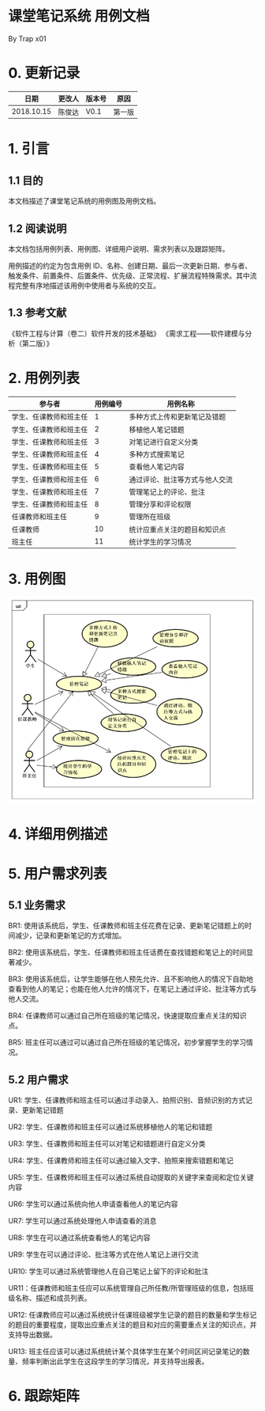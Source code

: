 # 课堂笔记系统 用例文档

By Trap x01

# 0. 更新记录

| 日期 | 更改人 | 版本号 | 原因 |
| -- | -- | -- | -- |
| 2018.10.15 | 陈俊达 | V0.1 | 第一版 |

# 1. 引言

## 1.1 目的

本文档描述了课堂笔记系统的用例图及用例文档。

## 1.2 阅读说明

本文档包括用例列表、用例图、详细用户说明、需求列表以及跟踪矩阵。

用例描述的约定为包含用例 ID、名称、创建日期、最后一次更新日期、参与者、触发条件、前置条件、后置条件、优先级、正常流程、扩展流程特殊需求。其中流程完整有序地描述该用例中使用者与系统的交互。 

## 1.3 参考文献

《软件工程与计算（卷二）软件开发的技术基础》 
《需求工程——软件建模与分析（第二版）》 

# 2. 用例列表

| 参与者 | 用例编号 | 用例名称 |
| --- | ---- | ---- |
| 学生、任课教师和班主任 | 1 |多种方式上传和更新笔记及错题|
| 学生、任课教师和班主任 | 2 | 移植他人笔记错题 |
| 学生、任课教师和班主任 | 3 | 对笔记进行自定义分类 |
| 学生、任课教师和班主任 | 4 | 多种方式搜索笔记 |
| 学生、任课教师和班主任 |  5        | 查看他人笔记内容               |
| 学生、任课教师和班主任 |   6       | 通过评论、批注等方式与他人交流 |
|学生、任课教师和班主任  | 7 |管理笔记上的评论、批注|
|学生、任课教师和班主任| 8 |管理分享和评论权限|
| 任课教师和班主任 | 9 | 管理所在班级 |
| 任课教师 | 10 |  统计应重点关注的题目和知识点  |
| 班主任 | 11 | 统计学生的学习情况 |

# 3. 用例图

![](./Images/用例图.png)

# 4. 详细用例描述




# 5. 用户需求列表

## 5.1 业务需求

BR1: 使用该系统后，学生、任课教师和班主任花费在记录、更新笔记错题上的时间减少，记录和更新笔记的方式增加。

BR2: 使用该系统后，学生、任课教师和班主任话费在查找错题和笔记上的时间显著减少。

BR3: 使用该系统后，让学生能够在他人预先允许、且不影响他人的情况下自助地查看到他人的笔记；也能在他人允许的情况下，在笔记上通过评论、批注等方式与他人交流。

BR4: 任课教师可以通过自己所在班级的笔记情况，快速提取应重点关注的知识点。

BR5: 班主任可以通过可以通过自己所在班级的笔记情况，初步掌握学生的学习情况。

## 5.2 用户需求

UR1: 学生、任课教师和班主任可以通过手动录入、拍照识别、音频识别的方式记录、更新笔记错题

UR2: 学生、任课教师和班主任可以通过系统移植他人的笔记和错题

UR3: 学生、任课教师和班主任可以对笔记和错题进行自定义分类

UR4: 学生、任课教师和班主任可以通过输入文字、拍照来搜索错题和笔记

UR5: 学生、任课教师和班主任可以通过系统自动提取的关键字来查阅和定位关键内容

UR6: 学生可以通过系统向他人申请查看他人的笔记内容

UR7: 学生可以通过系统处理他人申请查看的消息

UR8: 学生在可以通过系统查看他人的笔记内容

UR9: 学生在可以通过评论、批注等方式在他人笔记上进行交流

UR10: 学生可以通过系统管理他人在自己笔记上留下的评论和批注

UR11：任课教师和班主任应可以系统管理自己所任教/所管理班级的信息，包括班级名称、描述和成员列表。

UR12: 任课教师应可以通过系统统计任课班级被学生记录的题目的数量和学生标记的题目的重要程度，提取出应重点关注的题目和对应的需要重点关注的知识点，并支持导出数据。

UR13: 班主任应该可以通过系统统计某个具体学生在某个时间区间记录笔记的数量、频率判断出此学生在这段学生的学习情况，并支持导出报表。


# 6. 跟踪矩阵

